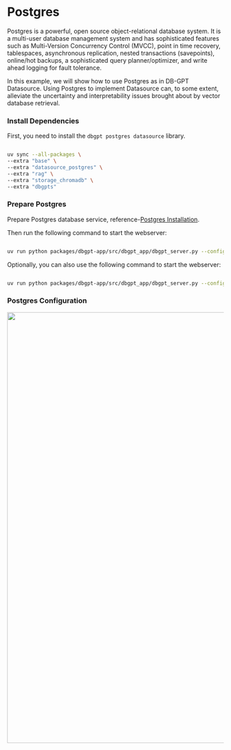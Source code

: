 # Postgres

Postgres is a powerful, open source object-relational database system. It is a multi-user database management system and has sophisticated features such as Multi-Version Concurrency Control (MVCC), point in time recovery, tablespaces, asynchronous replication, nested transactions (savepoints), online/hot backups, a sophisticated query planner/optimizer, and write ahead logging for fault tolerance.

In this example, we will show how to use Postgres as in DB-GPT Datasource. Using Postgres to implement Datasource can, to some extent, alleviate the uncertainty and interpretability issues brought about by vector database retrieval.

### Install Dependencies

First, you need to install the `dbgpt postgres datasource` library.

```bash

uv sync --all-packages \
--extra "base" \
--extra "datasource_postgres" \
--extra "rag" \
--extra "storage_chromadb" \
--extra "dbgpts"
```

### Prepare Postgres

Prepare Postgres database service, reference-[Postgres Installation](https://www.postgresql.org/download/).

Then run the following command to start the webserver:
```bash

uv run python packages/dbgpt-app/src/dbgpt_app/dbgpt_server.py --config configs/dbgpt-proxy-openai.toml
```

Optionally, you can also use the following command to start the webserver:
```bash

uv run python packages/dbgpt-app/src/dbgpt_app/dbgpt_server.py --config configs/dbgpt-proxy-openai.toml
```

### Postgres Configuration
<p align="left">
  <img src={'https://github.com/user-attachments/assets/affa5ef2-09d6-404c-951e-1220a0dce235'} width="1000px"/>
</p>
